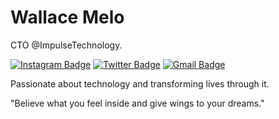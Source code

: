 # Wallace Melo

CTO @ImpulseTechnology.


[![Instagram Badge](https://img.shields.io/badge/-@wallacegmelo-fed56c?style=flat-square&labelColor=fed56c&logo=instagram&logoColor=white&link=https://instagram.com/wallacegmelo)](https://instagram.com/wallacegmelo) 
[![Twitter Badge](https://img.shields.io/badge/-@wallacegmelo-fed56c?style=flat-square&labelColor=fed56c&logo=twitter&logoColor=white&link=https://twitter.com/wallacegmelo)](https://twitter.com/wallacegmelo) 
[![Gmail Badge](https://img.shields.io/badge/-wallace.melo777@gmail.com-fed56c?style=flat-square&logo=Gmail&logoColor=white&link=mailto:wallace.melo777@gmail.com)](mailto:wallace.melo777@gmail.com)


Passionate about technology and transforming lives through it.

"Believe what you feel inside and give wings to your
dreams."
